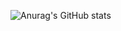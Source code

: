 ![Anurag's GitHub stats](https://github-readme-stats.vercel.app/api?username=ryudongjae&theme=github-dark&show_icons=true)
